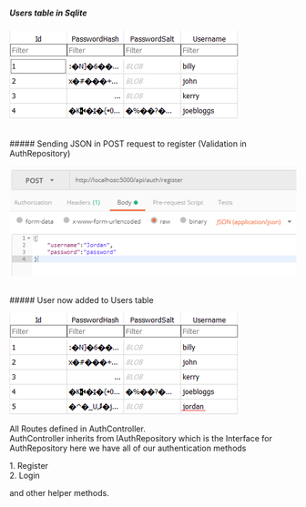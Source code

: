 ##### Users table in Sqlite

![alt text](images/DbBeforeReg1.png "Users model in Sqlite")

<br>
##### Sending JSON in POST request to register (Validation in AuthRepository)

![alt text](images/UserRegistering2.png "Users model in Sqlite")

<br>
##### User now added to Users table

![alt text](images/DbAfterReg3.png "Users model in Sqlite")
<br>
<p>All Routes defined in AuthController.<br> AuthController inherits from IAuthRepository which is the Interface for AuthRepository here we have all of our authentication methods</p>
1. Register <br>
2. Login <br>
<p>and other helper methods.</p>

